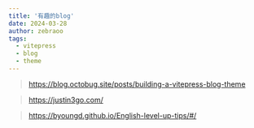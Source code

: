```yaml
---
title: '有趣的blog'
date: 2024-03-28
author: zebraoo
tags:
  - vitepress
  - blog
  - theme
---
```


> https://blog.octobug.site/posts/building-a-vitepress-blog-theme

> https://justin3go.com/

> https://byoungd.github.io/English-level-up-tips/#/